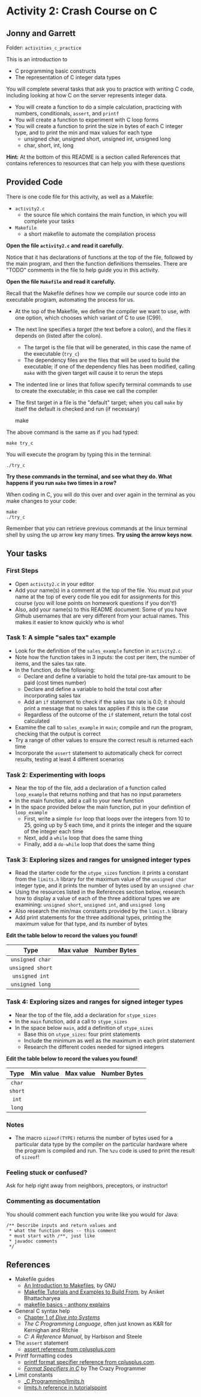 # Activity 2: Crash Course on C

## Jonny and Garrett
Folder: `activities_c_practice`

This is an introduction to 

* C programming basic constructs
* The representation of C integer data types


You will complete several tasks that ask you to practice with writing C code, 
including looking at how C on the server represents integer data.

- You will create a function to do a simple calculation, practicing with numbers, 
conditionals, `assert`, and `printf`
- You will create a function to experiment with C loop forms
- You will create a function to print the size in bytes of each C integer type, 
and to print the min and max values for each type
	- unsigned char, unsigned short, unsigned int, unsigned long
	- char, short, int, long
	
**Hint:** At the bottom of this README is a section called References that 
contains references to resources that can help you with these questions

## Provided Code

There is one code file for this activity, as well as a Makefile:

- `activity2.c`
    - the source file which contains the main function, in which you will 
    complete your tasks
- `Makefile`
    - a short makefile to automate the compilation process

**Open the file `activity2.c` and read it carefully.**

Notice that it has declarations of functions at the top of the file, followed 
by the main program, and then the function definitions 
themseles. There are "TODO" comments in the file to help guide you in this 
activity.

**Open the file `Makefile` and read it carefully.**

Recall that the Makefile defines how we compile our source code into an 
executable program, automating the process for us.

- At the top of the Makefile, we define the compiler we want to use, with one 
option, which chooses which variant of C to use (C99).
- The next line specifies a *target* (the text before a colon), and the files 
it depends on (listed after the colon). 
    - The target is the file that will be generated, in this case the name of 
    the executable (`try_c`)
    - The dependency files are the files that will be used to build the 
    executable; if one of the dependency files has been modified, calling 
    `make` with the given target will cause it to rerun the steps
- The indented line or lines that follow specify terminal commands to use to 
create the executable; in this case we call the compiler
- The first target in a file is the "default" target; when you call `make` by 
itself the default is checked and run (if necessary)

    make

The above command is the same as if you had typed:

	make try_c

You will execute the program by typing this in the terminal:

	./try_c

**Try these commands in the terminal, and see what they do. What happens if you 
run `make` two times in a row?**

When coding in C, you will do this over and over again in the terminal as you 
make changes to your code: 

	make 
	./try_c
	
Remember that you can retrieve previous commands at the linux terminal shell by
using the up arrow key many times. **Try using the arrow keys now.**

## Your tasks

### First Steps
- Open `activity2.c` in your editor
- Add your name(s) in a comment at the top of the file. You must put your name at 
the top of every code file you edit for assignments for this course (you will 
lose points on homework questions if you don't!)
- Also, add your name(s) to this README document: Some of you have Github usernames that
are very different from your actual names. This makes it easier to know quickly who is who! 


### Task 1: A simple "sales tax" example

- Look for the definition of the `sales_example` function in `activity2.c`. 
- Note how the function takes in 3 inputs: the cost per item, the number of 
items, and the sales tax rate.
- In the function, do the following:
    - Declare and define a variable to hold the total pre-tax amount to be paid 
    (cost times number)
    - Declare and define a variable to hold the total cost after incorporating 
    sales tax
    - Add an `if` statement to check if the sales tax rate is 0.0; it should 
    print a message that no sales tax applies if this is the case
    - Regardless of the outcome of the `if` statement, return the total cost 
    calculated
- Examine the call to `sales_example` in `main`; compile and run the program, 
checking that the output is correct
- Try a range of other values to ensure the correct result is returned each time
- Incorporate the `assert` statement to automatically check for correct results,
testing at least 4 different scenarios

### Task 2: Experimenting with loops

- Near the top of the file, add a declaration of a function called 
`loop_example` that returns nothing and that has no input parameters
- In the main function, add a call to your new function
- In the space provided below the main function, put in your definition of 
`loop_example`
    - First, write a simple `for` loop that loops over the integers from 10 to 
    25, going up by 5 each time, and it prints the integer and the square of the 
    integer each time
    - Next, add a `while` loop that does the same thing
    - Finally, add a `do-while` loop that does the same thing


### Task 3: Exploring sizes and ranges for unsigned integer types

- Read the starter code for the `utype_sizes` function: it prints a constant 
from the `limits.h` library for the maximum value of 
the `unsigned char` integer type, and it prints the number of bytes used by an 
`unsigned char`
- Using the resources listed in the References section below, research how to 
display a value of each of the three additional types we are examining: 
`unsigned short`, `unsigned int`, and `unsigned long`
- Also research the min/max constants provided by the `limist.h` library
- Add print statements for the three additional types, printing the
maximum value for that type, and its number of bytes

**Edit the table below to record the values you found!**

| Type              | Max value  | Number Bytes |
| :-------------:   | :-------:  | :----------: |
| `unsigned char`   |            |              |
| `unsigned short`  |            |              |
| `unsigned int`    |            |              |
| `unsigned long`   |            |              |


### Task 4: Exploring sizes and ranges for signed integer types
- Near the top of the file, add a declaration for `stype_sizes`
- In the `main` function, add a call to `stype_sizes`
- In the space below `main`, add a definition of `stype_sizes`
    - Base this on `utype_sizes`: four print statements
    - Include the minimum as well as the maximum in each print statement
    - Research the different codes needed for signed integers

**Edit the table below to record the values you found!**

| Type     | Min value  | Max value  | Number Bytes |
| :----:   | :--------: | :--------: | :----------: |
| `char`   |            |            |              |
| `short`  |            |            |              |
| `int`    |            |            |              |
| `long`   |            |            |              |


### Notes 

- The macro `sizeof(TYPE)` returns the number of bytes used for a particular
  data type by the compiler on the particular hardware where the program is
  compiled and run. The `%zu` code is used to print the result of `sizeof`!

### Feeling stuck or confused?

Ask for help right away from neighbors, preceptors, or instructor!


### Commenting as documentation

You should comment each function you write like you would for Java:

	/** Describe inputs and return values and 
	 * what the function does -- this comment
	 * must start with /**, just like 
	 * javadoc comments
	 */

## References

- Makefile guides
  - [An Introduction to Makefiles](https://www.gnu.org/software/make/manual/html_node/Introduction.html), by GNU
  - [Makefile Tutorials and Examples to Build From](https://earthly.dev/blog/make-tutorial/), by Aniket Bhattacharyea
  - [makefile basics - anthony explains](https://www.youtube.com/watch?v=20GC9mYoFGs)
- General C syntax help
  - [Chapter 1 of _Dive into Systems_](https://diveintosystems.org/book/C1-C_intro/index.html)
  - _The C Programming Language_, often just known as K&R for Kernighan and Ritchie
  - _C: A Reference Manual_, by Harbison and Steele
- The `assert` statement
  - [assert reference from cplusplus.com](https://cplusplus.com/reference/cassert/assert/?kw=assert)
- Printf formatting codes
  - [printf format specifier reference from cplusplus.com](http://www.cplusplus.com/reference/cstdio/printf/).
  - [_Format Specifiers in C_](https://www.thecrazyprogrammer.com/2016/10/format-specifiers-c.html) by The Crazy Programmer
- Limit constants
  - [_C Programming/limits.h](https://en.wikibooks.org/wiki/C_Programming/limits.h)
  - [limits.h reference in tutorialspoint](https://www.tutorialspoint.com/c_standard_library/limits_h.htm)
